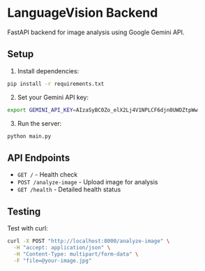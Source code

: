 # LanguageVision Backend

FastAPI backend for image analysis using Google Gemini API.

## Setup

1. Install dependencies:
```bash
pip install -r requirements.txt
```

2. Set your Gemini API key:
```bash
export GEMINI_API_KEY=AIzaSyBC0Zo_elX2Lj4V1NPLCF6djn0UWDZtpWw
```

3. Run the server:
```bash
python main.py
```

## API Endpoints

- `GET /` - Health check
- `POST /analyze-image` - Upload image for analysis
- `GET /health` - Detailed health status

## Testing

Test with curl:
```bash
curl -X POST "http://localhost:8000/analyze-image" \
  -H "accept: application/json" \
  -H "Content-Type: multipart/form-data" \
  -F "file=@your-image.jpg"
```
